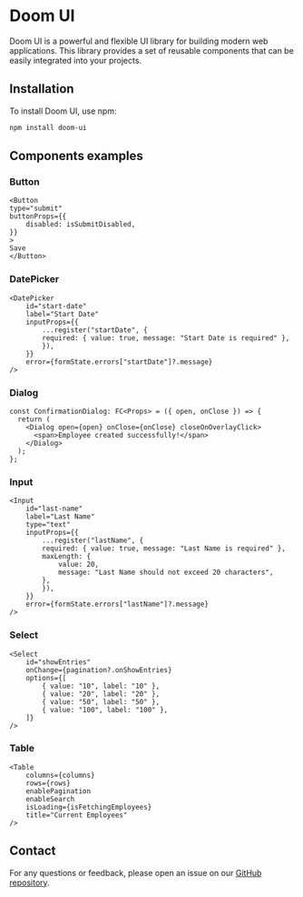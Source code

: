 # Doom UI

Doom UI is a powerful and flexible UI library for building modern web applications. This library provides a set of reusable components that can be easily integrated into your projects.

## Installation

To install Doom UI, use npm:

```bash
npm install doom-ui
```

## Components examples

### Button

```tsx
<Button
type="submit"
buttonProps={{
    disabled: isSubmitDisabled,
}}
>
Save
</Button>
```

### DatePicker

```tsx
<DatePicker
    id="start-date"
    label="Start Date"
    inputProps={{
        ...register("startDate", {
        required: { value: true, message: "Start Date is required" },
        }),
    }}
    error={formState.errors["startDate"]?.message}
/>
```

### Dialog

```tsx
const ConfirmationDialog: FC<Props> = ({ open, onClose }) => {
  return (
    <Dialog open={open} onClose={onClose} closeOnOverlayClick>
      <span>Employee created successfully!</span>
    </Dialog>
  );
};
```

### Input

```tsx
<Input
    id="last-name"
    label="Last Name"
    type="text"
    inputProps={{
        ...register("lastName", {
        required: { value: true, message: "Last Name is required" },
        maxLength: {
            value: 20,
            message: "Last Name should not exceed 20 characters",
        },
        }),
    }}
    error={formState.errors["lastName"]?.message}
/>
```

### Select

```tsx
<Select
    id="showEntries"
    onChange={pagination?.onShowEntries}
    options={[
        { value: "10", label: "10" },
        { value: "20", label: "20" },
        { value: "50", label: "50" },
        { value: "100", label: "100" },
    ]}
/>
```

### Table

```tsx
<Table
    columns={columns}
    rows={rows}
    enablePagination
    enableSearch
    isLoading={isFetchingEmployees}
    title="Current Employees"
/>
```

## Contact

For any questions or feedback, please open an issue on our [GitHub repository](https://github.com/Zansuken/doom-ui).
